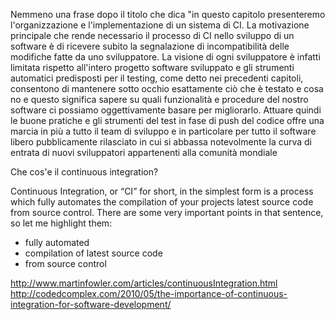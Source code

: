 Nemmeno una frase dopo il titolo che dica "in questo capitolo presenteremo
l'organizzazione e l'implementazione di un sistema di CI. La motivazione
principale che rende necessario il processo di CI nello sviluppo di un software
è di ricevere subito la segnalazione di incompatibilità delle modifiche fatte da
uno sviluppatore. La visione di ogni sviluppatore è infatti limitata rispetto
all'intero progetto software sviluppato e gli strumenti automatici predisposti
per il testing, come detto nei precedenti capitoli, consentono di mantenere
sotto occhio esattamente ciò che è testato e cosa no e questo significa sapere
su quali funzionalità e procedure del nostro software ci possiamo oggettivamente
basare per migliorarlo. Attuare quindi le buone pratiche e gli strumenti del
test in fase di push del codice offre una marcia in più a tutto il team di
sviluppo e in particolare per tutto il software libero pubblicamente rilasciato
in cui si abbassa notevolmente la curva di entrata di nuovi sviluppatori
appartenenti alla comunità mondiale

Che cos'e il continuous integration?

Continuous Integration, or “CI” for short, in the simplest form is a process which fully automates the compilation of your projects latest source code from source control.  There are some very important points in that sentence, so let me highlight them:

- fully automated
- compilation of latest source code
- from source control

http://www.martinfowler.com/articles/continuousIntegration.html
http://codedcomplex.com/2010/05/the-importance-of-continuous-integration-for-software-development/
